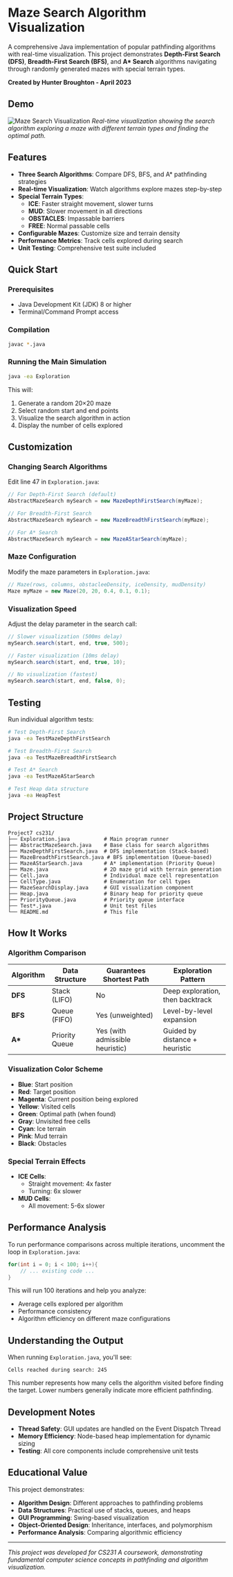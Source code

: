 # Maze Search Algorithm Visualization

A comprehensive Java implementation of popular pathfinding algorithms with real-time visualization. This project demonstrates **Depth-First Search (DFS)**, **Breadth-First Search (BFS)**, and **A\* Search** algorithms navigating through randomly generated mazes with special terrain types.

**Created by Hunter Broughton - April 2023**

## Demo

![Maze Search Visualization](MazeSS.png)
_Real-time visualization showing the search algorithm exploring a maze with different terrain types and finding the optimal path._

## Features

- **Three Search Algorithms**: Compare DFS, BFS, and A\* pathfinding strategies
- **Real-time Visualization**: Watch algorithms explore mazes step-by-step
- **Special Terrain Types**:
  - **ICE**: Faster straight movement, slower turns
  - **MUD**: Slower movement in all directions
  - **OBSTACLES**: Impassable barriers
  - **FREE**: Normal passable cells
- **Configurable Mazes**: Customize size and terrain density
- **Performance Metrics**: Track cells explored during search
- **Unit Testing**: Comprehensive test suite included

## Quick Start

### Prerequisites

- Java Development Kit (JDK) 8 or higher
- Terminal/Command Prompt access

### Compilation

```bash
javac *.java
```

### Running the Main Simulation

```bash
java -ea Exploration
```

This will:

1. Generate a random 20×20 maze
2. Select random start and end points
3. Visualize the search algorithm in action
4. Display the number of cells explored

## Customization

### Changing Search Algorithms

Edit line 47 in `Exploration.java`:

```java
// For Depth-First Search (default)
AbstractMazeSearch mySearch = new MazeDepthFirstSearch(myMaze);

// For Breadth-First Search
AbstractMazeSearch mySearch = new MazeBreadthFirstSearch(myMaze);

// For A* Search
AbstractMazeSearch mySearch = new MazeAStarSearch(myMaze);
```

### Maze Configuration

Modify the maze parameters in `Exploration.java`:

```java
// Maze(rows, columns, obstacleeDensity, iceDensity, mudDensity)
Maze myMaze = new Maze(20, 20, 0.4, 0.1, 0.1);
```

### Visualization Speed

Adjust the delay parameter in the search call:

```java
// Slower visualization (500ms delay)
mySearch.search(start, end, true, 500);

// Faster visualization (10ms delay)
mySearch.search(start, end, true, 10);

// No visualization (fastest)
mySearch.search(start, end, false, 0);
```

## Testing

Run individual algorithm tests:

```bash
# Test Depth-First Search
java -ea TestMazeDepthFirstSearch

# Test Breadth-First Search
java -ea TestMazeBreadthFirstSearch

# Test A* Search
java -ea TestMazeAStarSearch

# Test Heap data structure
java -ea HeapTest
```

## Project Structure

```
Project7 cs231/
├── Exploration.java           # Main program runner
├── AbstractMazeSearch.java    # Base class for search algorithms
├── MazeDepthFirstSearch.java  # DFS implementation (Stack-based)
├── MazeBreadthFirstSearch.java # BFS implementation (Queue-based)
├── MazeAStarSearch.java       # A* implementation (Priority Queue)
├── Maze.java                  # 2D maze grid with terrain generation
├── Cell.java                  # Individual maze cell representation
├── CellType.java              # Enumeration for cell types
├── MazeSearchDisplay.java     # GUI visualization component
├── Heap.java                  # Binary heap for priority queue
├── PriorityQueue.java         # Priority queue interface
├── Test*.java                 # Unit test files
└── README.md                  # This file
```

## How It Works

### Algorithm Comparison

| Algorithm | Data Structure | Guarantees Shortest Path        | Exploration Pattern              |
| --------- | -------------- | ------------------------------- | -------------------------------- |
| **DFS**   | Stack (LIFO)   | No                              | Deep exploration, then backtrack |
| **BFS**   | Queue (FIFO)   | Yes (unweighted)                | Level-by-level expansion         |
| **A\***   | Priority Queue | Yes (with admissible heuristic) | Guided by distance + heuristic   |

### Visualization Color Scheme

- **Blue**: Start position
- **Red**: Target position
- **Magenta**: Current position being explored
- **Yellow**: Visited cells
- **Green**: Optimal path (when found)
- **Gray**: Unvisited free cells
- **Cyan**: Ice terrain
- **Pink**: Mud terrain
- **Black**: Obstacles

### Special Terrain Effects

- **ICE Cells**:
  - Straight movement: 4x faster
  - Turning: 6x slower
- **MUD Cells**:
  - All movement: 5-6x slower

## Performance Analysis

To run performance comparisons across multiple iterations, uncomment the loop in `Exploration.java`:

```java
for(int i = 0; i < 100; i++){
    // ... existing code ...
}
```

This will run 100 iterations and help you analyze:

- Average cells explored per algorithm
- Performance consistency
- Algorithm efficiency on different maze configurations

## Understanding the Output

When running `Exploration.java`, you'll see:

```
Cells reached during search: 245
```

This number represents how many cells the algorithm visited before finding the target. Lower numbers generally indicate more efficient pathfinding.

## Development Notes

- **Thread Safety**: GUI updates are handled on the Event Dispatch Thread
- **Memory Efficiency**: Node-based heap implementation for dynamic sizing
- **Testing**: All core components include comprehensive unit tests

## Educational Value

This project demonstrates:

- **Algorithm Design**: Different approaches to pathfinding problems
- **Data Structures**: Practical use of stacks, queues, and heaps
- **GUI Programming**: Swing-based visualization
- **Object-Oriented Design**: Inheritance, interfaces, and polymorphism
- **Performance Analysis**: Comparing algorithmic efficiency

---

_This project was developed for CS231 A coursework, demonstrating fundamental computer science concepts in pathfinding and algorithm visualization._
